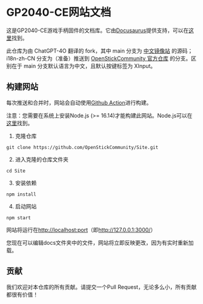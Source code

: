 # GP2040-CE网站文档

这是GP2040-CE游戏手柄固件的文档库。它由[Docusaurus](https://docusaurus.io/)提供支持，可以在[这里](https://gp2040-ce.info)找到。

此仓库为由 ChatGPT-4O 翻译的 fork，其中 main 分支为 [中文镜像站](https://gp2040.guff.in/) 的源码；i18n-zh-CN 分支为（准备）推送到 [OpenStickCommunity 官方仓库](https://github.com/OpenStickCommunity/Site) 的分支。区别在于 main 分支默认语言为中文，且默认按键标签为 XInput。

## 构建网站

每次推送和合并时，网站会自动使用[Github Action](https://github.com/OpenStickCommunity/Site/blob/main/.github/workflows/deploy.yml)进行构建。

注意：您需要在系统上安装Node.js (>= 16.14)才能构建此网站。Node.js可以在[这里](https://nodejs.org/en/download/package-manager)找到。

1. 克隆仓库

`git clone https://github.com/OpenStickCommunity/Site.git`

2. 进入克隆的仓库文件夹

`cd Site`

3. 安装依赖

`npm install`

4. 启动网站

`npm start`

网站将运行在<http://localhost:port>（即<http://127.0.0.1:3000/>）

您现在可以编辑docs文件夹中的文件，网站将立即反映更改，因为有实时重新加载。

## 贡献

我们欢迎对本仓库的所有贡献。请提交一个Pull Request，无论多么小，所有贡献都很有价值！
